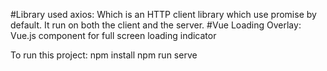 #Library used axios: Which is an HTTP client library which use promise by default. It run on both the client and the server.
#Vue Loading Overlay: Vue.js component for full screen loading indicator

To run this project:
 npm install
 npm run serve
